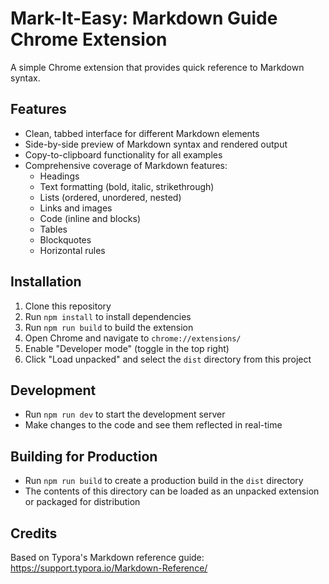
# Mark-It-Easy: Markdown Guide Chrome Extension

A simple Chrome extension that provides quick reference to Markdown syntax.

## Features

- Clean, tabbed interface for different Markdown elements
- Side-by-side preview of Markdown syntax and rendered output
- Copy-to-clipboard functionality for all examples
- Comprehensive coverage of Markdown features:
  - Headings
  - Text formatting (bold, italic, strikethrough)
  - Lists (ordered, unordered, nested)
  - Links and images
  - Code (inline and blocks)
  - Tables
  - Blockquotes
  - Horizontal rules

## Installation

1. Clone this repository
2. Run `npm install` to install dependencies
3. Run `npm run build` to build the extension
4. Open Chrome and navigate to `chrome://extensions/`
5. Enable "Developer mode" (toggle in the top right)
6. Click "Load unpacked" and select the `dist` directory from this project

## Development

- Run `npm run dev` to start the development server
- Make changes to the code and see them reflected in real-time

## Building for Production

- Run `npm run build` to create a production build in the `dist` directory
- The contents of this directory can be loaded as an unpacked extension or packaged for distribution

## Credits

Based on Typora's Markdown reference guide: https://support.typora.io/Markdown-Reference/
